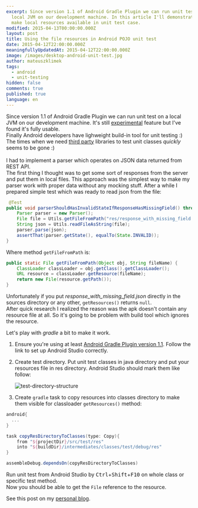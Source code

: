 ```yaml
---
excerpt: Since version 1.1 of Android Gradle Plugin we can run unit test on a
  local JVM on our development machine. In this article I'll demonstrate how to
  make local resources available in unit test case.
modified: 2015-04-13T00:00:00.000Z
layout: post
title: Using the file resources in Android POJO unit test
date: 2015-04-12T22:00:00.000Z
meaningfullyUpdatedAt: 2015-04-12T22:00:00.000Z
image: /images/desktop-android-unit-test.jpg
author: mateuszklimek
tags:
  - android
  - unit-testing
hidden: false
comments: true
published: true
language: en
---
```

Since version 1.1 of Android Gradle Plugin we can run unit test on a local JVM on our development machine. It's still [experimental](http://tools.android.com/tech-docs/unit-testing-support) feature but I've found it's fully usable.<br/>
Finally Android developers have lighweight build-in tool for unit testing :)<br />
The times when we need [third party](http://robolectric.org/configuring/) libraries to test unit classes *quickly* seems to be gone :)\
<br/>
I had to implement a parser which operates on JSON data returned from REST API. <br/>
The first thing I thought was to get some sort of responses from the server and put them in local files.
This approach was the simplest way to make my parser work with proper data without any mocking stuff.
After a while I prepared simple test which was ready to read json from the file:

```java
 @Test
public void parserShouldHasInvalidStateIfResponseHasMissingField() throws Exception {
	Parser parser = new Parser();
	File file = Utils.getFileFromPath("res/response_with_missing_field.json");
	String json = Utils.readFileAsString(file);
	parser.parse(json);
	assertThat(parser.getState(), equalTo(State.INVALID));
}
```

Where method `getFileFromPath` is:

```java
public static File getFileFromPath(Object obj, String fileName) {
	ClassLoader classLoader = obj.getClass().getClassLoader();
	URL resource = classLoader.getResource(fileName);
	return new File(resource.getPath());
}
```

Unfortunately if you put *response_with_missing_field.json* directly in the sources directory or any other, `getResources()` returns `null`. <br/>
After quick research I realized the reason was the apk doesn't contain any resource file at all. 
So it's going to be problem with build tool which ignores the resource. 

Let's play with *gradle* a bit to make it work.

1. Ensure you're using at least [Android Gradle Plugin version 1.1](http://tools.android.com/tech-docs/unit-testing-support). Follow the link to set up Android Studio correctly. 
2. Create test directory. Put unit test classes in java directory and put your resources file in res directory. Android Studio should mark them like follow: 

   ![test-directory-structure](../../static/images/test-directory-structure.png "")
3. Create `gradle` task to copy resources into classes directory to make them visible for classloader `getResources()` method:

```groovy
android{
  ...
}

task copyResDirectoryToClasses(type: Copy){
    from "${projectDir}/src/test/res"
    into "${buildDir}/intermediates/classes/test/debug/res"
}

assembleDebug.dependsOn(copyResDirectoryToClasses)
```

 Run unit test from Android Studio by <kbd>Ctrl</kbd>+<kbd>Shift</kbd>+<kbd>F10</kbd> on whole class or specific test method.<br/>
 Now you should be able to get the `File` reference to the resource.

See this post on my [personal blog](http://mklimek.github.io/using-file-resources-in-android-unit-test/).
